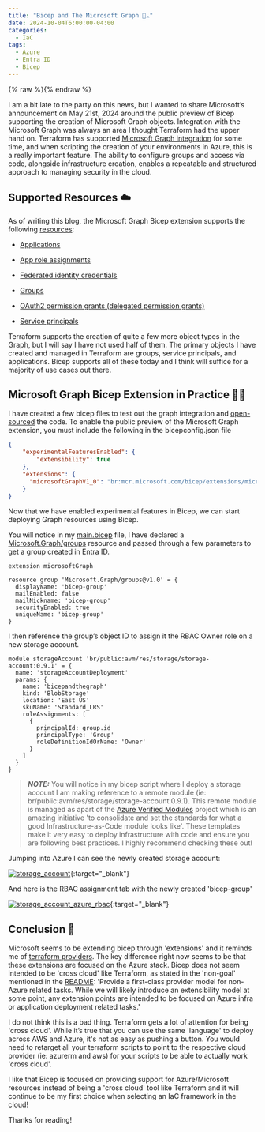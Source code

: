 ```yaml
---
title: "Bicep and The Microsoft Graph 💪☁️"
date: 2024-10-04T6:00:00-04:00
categories:
  - IaC
tags:
  - Azure
  - Entra ID
  - Bicep
---
```


{% raw %}<img src="/blog/assets/images/blog_images/bicep-and-the-microsoft-graph/blog_image.jpg" alt="">{% endraw %}

I am a bit late to the party on this news, but I wanted to share Microsoft’s announcement on May 21st, 2024 around the public preview of Bicep supporting the creation of Microsoft Graph objects. Integration with the Microsoft Graph was always an area I thought Terraform had the upper hand on. Terraform has supported [Microsoft Graph integration](https://registry.terraform.io/providers/hashicorp/azuread/latest/docs/guides/microsoft-graph) for some time, and when scripting the creation of your environments in Azure, this is a really important feature. The ability to configure groups and access via code, alongside infrastructure creation, enables a repeatable and structured approach to managing security in the cloud.

## Supported Resources ☁️

As of writing this blog, the Microsoft Graph Bicep extension supports the following [resources](https://learn.microsoft.com/en-us/graph/templates/reference/overview?view=graph-bicep-1.0#supported-resources):

- [Applications](https://learn.microsoft.com/en-us/graph/templates/reference/applications?view=graph-bicep-1.0)

- [App role assignments](https://learn.microsoft.com/en-us/graph/templates/reference/approleassignedto?view=graph-bicep-1.0)

- [Federated identity credentials](https://learn.microsoft.com/en-us/graph/templates/reference/federatedidentitycredentials?view=graph-bicep-1.0)

- [Groups](https://learn.microsoft.com/en-us/graph/templates/reference/groups?view=graph-bicep-1.0)

- [OAuth2 permission grants (delegated permission grants)](https://learn.microsoft.com/en-us/graph/templates/reference/oauth2permissiongrants?view=graph-bicep-1.0)

- [Service principals](https://learn.microsoft.com/en-us/graph/templates/reference/serviceprincipals?view=graph-bicep-1.0)

Terraform supports the creation of quite a few more object types in the Graph, but I will say I have not used half of them. The primary objects I have created and managed in Terraform are groups, service principals, and applications. Bicep supports all of these today and I think will suffice for a majority of use cases out there.

## Microsoft Graph Bicep Extension in Practice 🤾‍♂️

I have created a few bicep files to test out the graph integration and [open-sourced]( https://github.com/Schiiss/blog/tree/master/code/bicep-and-the-microsoft-graph) the code. To enable the public preview of the Microsoft Graph extension, you must include the following in the bicepconfig.json file

```json
{
    "experimentalFeaturesEnabled": {
        "extensibility": true
    },
    "extensions": {
      "microsoftGraphV1_0": "br:mcr.microsoft.com/bicep/extensions/microsoftgraph/v1.0:0.1.8-preview"
    }
}
```

Now that we have enabled experimental features in Bicep, we can start deploying Graph resources using Bicep.

You will notice in my [main.bicep]( https://github.com/Schiiss/blog/tree/master/code/bicep-and-the-microsoft-graph/main.bicep) file, I have declared a [Microsoft.Graph/groups](https://learn.microsoft.com/en-us/graph/templates/reference/groups?view=graph-bicep-1.0) resource and passed through a few parameters to get a group created in Entra ID.

```bicep
extension microsoftGraph

resource group 'Microsoft.Graph/groups@v1.0' = {
  displayName: 'bicep-group'
  mailEnabled: false
  mailNickname: 'bicep-group'
  securityEnabled: true
  uniqueName: 'bicep-group'
}
```

I then reference the group’s object ID to assign it the RBAC Owner role on a new storage account.

```bicep
module storageAccount 'br/public:avm/res/storage/storage-account:0.9.1' = {
  name: 'storageAccountDeployment'
  params: {
    name: 'bicepandthegraph'
    kind: 'BlobStorage'
    location: 'East US'
    skuName: 'Standard_LRS'
    roleAssignments: [
      {
        principalId: group.id
        principalType: 'Group'
        roleDefinitionIdOrName: 'Owner'
      }
    ]
  }
}
```

> **_NOTE:_**  You will notice in my bicep script where I deploy a storage account I am making reference to a remote module (ie: br/public:avm/res/storage/storage-account:0.9.1). This remote module is managed as apart of the [Azure Verified Modules](https://azure.github.io/Azure-Verified-Modules/) project which is an amazing initiative 'to consolidate and set the standards for what a good Infrastructure-as-Code module looks like'. These templates make it very easy to deploy infrastructure with code and ensure you are following best practices. I highly recommend checking these out!

Jumping into Azure I can see the newly created storage account:

[![storage_account](/blog/assets/images/blog_images/bicep-and-the-microsoft-graph/storage_account_azure.png)](/blog/assets/images/blog_images/bicep-and-the-microsoft-graph/storage_account_azure.png){:target="_blank"}

And here is the RBAC assignment tab with the newly created 'bicep-group'

[![storage_account_azure_rbac](/blog/assets/images/blog_images/bicep-and-the-microsoft-graph/storage_account_azure_rbac.png)](/blog/assets/images/blog_images/bicep-and-the-microsoft-graph/storage_account_azure_rbac.png){:target="_blank"}

## Conclusion 🏁

Microsoft seems to be extending bicep through 'extensions' and it reminds me of [terraform providers](https://developer.hashicorp.com/terraform/language/providers). The key difference right now seems to be that these extensions are focused on the Azure stack. Bicep does not seem intended to be 'cross cloud' like Terraform, as stated in the 'non-goal' mentioned in the [README](https://github.com/Azure/bicep?tab=readme-ov-file#non-goals): 'Provide a first-class provider model for non-Azure related tasks. While we will likely introduce an extensibility model at some point, any extension points are intended to be focused on Azure infra or application deployment related tasks.'

I do not think this is a bad thing. Terraform gets a lot of attention for being 'cross cloud'. While it’s true that you can use the same 'language' to deploy across AWS and Azure, it's not as easy as pushing a button. You would need to retarget all your terraform scripts to point to the respective cloud provider (ie: azurerm and aws) for your scripts to be able to actually work 'cross cloud'.

I like that Bicep is focused on providing support for Azure/Microsoft resources instead of being a 'cross cloud' tool like Terraform and it will continue to be my first choice when selecting an IaC framework in the cloud!

Thanks for reading!
